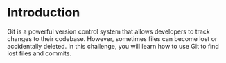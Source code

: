 # Introduction

Git is a powerful version control system that allows developers to track changes to their codebase. However, sometimes files can become lost or accidentally deleted. In this challenge, you will learn how to use Git to find lost files and commits.
